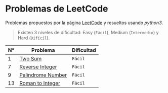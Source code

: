 # Problemas de **LeetCode**

Problemas propuestos por la página [LeetCode](https://leetcode.com/problemset/all/) y resueltos usando _python3_.

>Existen 3 niveles de dificultad: Easy (`Fácil`), Medium (`Intermedio`) y Hard (`Difícil`).

| N° | Problema | Dificultad |
|-|-|-|
| 1 | [Two Sum](1_twoSum.py) | `Fácil` |
| 7 | [Reverse Integer](7_reverseInteger.py) | `Fácil` |
| 9 | [Palindrome Number](9_palindromeNumber.py) | `Fácil` |
| 13 | [Roman to Integer](13_romanToInt.py) | `Fácil` |